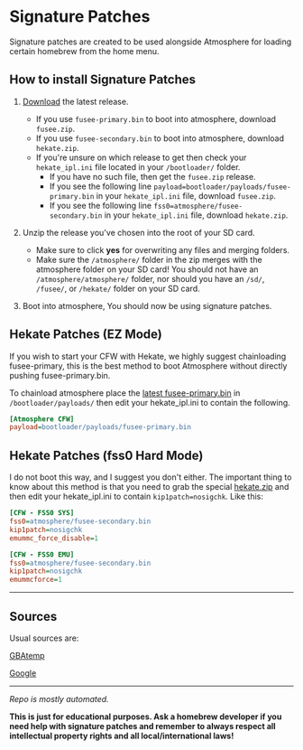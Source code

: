 # Signature Patches
Signature patches are created to be used alongside Atmosphere for loading certain homebrew from the home menu.

## How to install Signature Patches

1. [Download](https://github.com/ITotalJustice/patches/releases/latest) the latest release.
    * If you use `fusee-primary.bin` to boot into atmosphere, download `fusee.zip`.
    * If you use `fusee-secondary.bin` to boot into atmosphere, download `hekate.zip`.
    * If you're unsure on which release to get then check your `hekate_ipl.ini` file located in your `/bootloader/` folder.
        * If you have no such file, then get the `fusee.zip` release.
        * If you see the following line `payload=bootloader/payloads/fusee-primary.bin` in your `hekate_ipl.ini` file, download `fusee.zip`.
        * If you see the following line `fss0=atmosphere/fusee-secondary.bin` in your `hekate_ipl.ini` file, download `hekate.zip`.
2. Unzip the release you've chosen into the root of your SD card. 
    * Make sure to click **yes** for overwriting any files and merging folders.
    * Make sure the `/atmosphere/` folder in the zip merges with the atmosphere folder on your SD card! You should not have an `/atmosphere/atmosphere/` folder, nor should you have an `/sd/`, `/fusee/`, or `/hekate/` folder on your SD card. 

3. Boot into atmosphere, You should now be using signature patches.


## Hekate Patches (EZ Mode)

If you wish to start your CFW with Hekate, we highly suggest chainloading fusee-primary, this is the best method to boot Atmosphere without directly pushing fusee-primary.bin.

To chainload atmosphere place the [latest fusee-primary.bin](https://github.com/Atmosphere-NX/Atmosphere/releases/latest/download/fusee-primary.bin) in `/bootloader/payloads/` then edit your hekate_ipl.ini to contain the following.
```ini
[Atmosphere CFW]
payload=bootloader/payloads/fusee-primary.bin
```


## Hekate Patches (fss0 Hard Mode)

I do not boot this way, and I suggest you don't either. The important thing to know about this method is that you need to grab the special [hekate.zip](https://github.com/ITotalJustice/patches/releases/latest/download/hekate.zip) and then edit your hekate_ipl.ini to contain `kip1patch=nosigchk`. Like this:

```ini
[CFW - FSS0 SYS]
fss0=atmosphere/fusee-secondary.bin
kip1patch=nosigchk
emummc_force_disable=1

[CFW - FSS0 EMU]
fss0=atmosphere/fusee-secondary.bin
kip1patch=nosigchk
emummcforce=1
```



----

## Sources

Usual sources are:

[GBAtemp](https://gbatemp.net)

[Google](https://google.com)

----
*Repo is mostly automated.*

**This is just for educational purposes. Ask a homebrew developer if you need help with signature patches and remember to always respect all intellectual property rights and all local/international laws!**